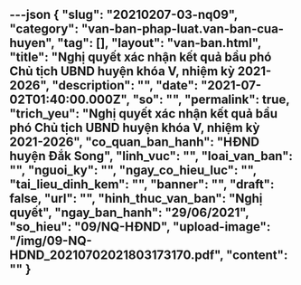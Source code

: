 ---json
{
    "slug": "20210207-03-nq09",
    "category": "van-ban-phap-luat.van-ban-cua-huyen",
    "tag": [],
    "layout": "van-ban.html",
    "title": "Nghị quyết xác nhận kết quả bầu phó Chủ tịch UBND huyện khóa V, nhiệm kỳ 2021-2026",
    "description": "",
    "date": "2021-07-02T01:40:00.000Z",
    "so": "",
    "permalink": true,
    "trich_yeu": "Nghị quyết xác nhận kết quả bầu phó Chủ tịch UBND huyện khóa V, nhiệm kỳ 2021-2026",
    "co_quan_ban_hanh": "HĐND huyện Đắk Song",
    "linh_vuc": "",
    "loai_van_ban": "",
    "nguoi_ky": "",
    "ngay_co_hieu_luc": "",
    "tai_lieu_dinh_kem": "",
    "banner": "",
    "draft": false,
    "url": "",
    "hinh_thuc_van_ban": "Nghị quyết",
    "ngay_ban_hanh": "29/06/2021",
    "so_hieu": "09/NQ-HĐND",
    "upload-image": "/img/09-NQ-HDND_20210702021803173170.pdf",
    "__content__": ""
}
---
